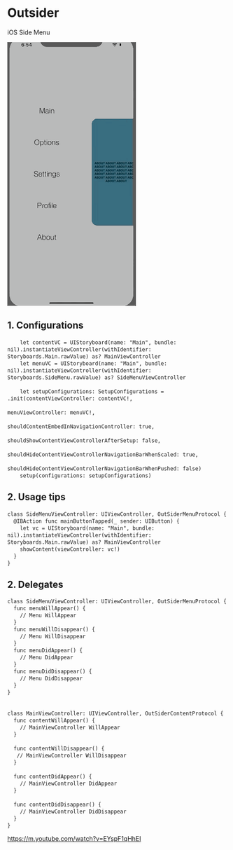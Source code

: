 # Outsider
iOS Side Menu

![](sample1.gif)

<a name="desc"></a>
## 1. Configurations

        let contentVC = UIStoryboard(name: "Main", bundle: nil).instantiateViewController(withIdentifier: Storyboards.Main.rawValue) as? MainViewController
        let menuVC = UIStoryboard(name: "Main", bundle: nil).instantiateViewController(withIdentifier: Storyboards.SideMenu.rawValue) as? SideMenuViewController
        
        let setupConfigurations: SetupConfigurations = .init(contentViewController: contentVC!,
                                                             menuViewController: menuVC!,
                                                             shouldContentEmbedInNavigationController: true,
                                                             shouldShowContentViewControllerAfterSetup: false,
                                                             shouldHideContentViewControllerNavigationBarWhenScaled: true,
                                                             shouldHideContentViewControllerNavigationBarWhenPushed: false)
        setup(configurations: setupConfigurations)

## 2. Usage tips

    class SideMenuViewController: UIViewController, OutSiderMenuProtocol {
      @IBAction func mainButtonTapped(_ sender: UIButton) {
        let vc = UIStoryboard(name: "Main", bundle: nil).instantiateViewController(withIdentifier: Storyboards.Main.rawValue) as? MainViewController
        showContent(viewController: vc!)
      } 
    }
    
## 2. Delegates
    class SideMenuViewController: UIViewController, OutSiderMenuProtocol {
      func menuWillAppear() {
        // Menu WillAppear
      }
      func menuWillDisappear() {
        // Menu WillDisappear
      }
      func menuDidAppear() {
        // Menu DidAppear
      }
      func menuDidDisappear() {
        // Menu DidDisappear
      }
    }

 
    class MainViewController: UIViewController, OutSiderContentProtocol {
      func contentWillAppear() {
        // MainViewController WillAppear
      }
      
      func contentWillDisappear() {
       // MainViewController WillDisappear
      }
      
      func contentDidAppear() {
        // MainViewController DidAppear
      }
      
      func contentDidDisappear() {
        // MainViewController DidDisappear
      }
    }

https://m.youtube.com/watch?v=EYspF1qHhEI
